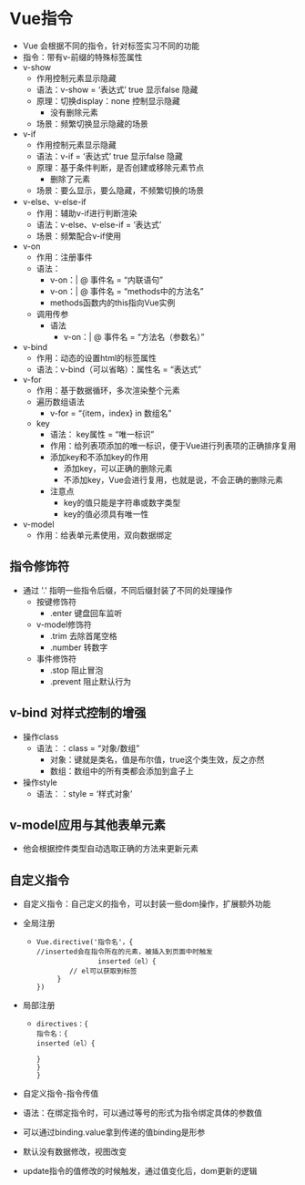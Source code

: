 # Vue指令

* Vue 会根据不同的指令，针对标签实习不同的功能
* 指令：带有v-前缀的特殊标签属性
* v-show 
  * 作用控制元素显示隐藏
  * 语法：v-show = ‘表达式’ true 显示false 隐藏 
  * 原理：切换display：none 控制显示隐藏
    * 没有删除元素
  * 场景：频繁切换显示隐藏的场景
* v-if
  * 作用控制元素显示隐藏
  * 语法：v-if = ‘表达式’ true 显示false 隐藏 
  * 原理：基于条件判断，是否创建或移除元素节点
    * 删除了元素
  * 场景：要么显示，要么隐藏，不频繁切换的场景
* v-else、v-else-if
  * 作用：辅助v-if进行判断渲染
  * 语法：v-else、v-else-if = ‘表达式’
  * 场景：频繁配合v-if使用
* v-on
  * 作用：注册事件
  * 语法：
    * v-on：| @ 事件名 = “内联语句”
    * v-on：| @ 事件名 = “methods中的方法名”
    * methods函数内的this指向Vue实例
  * 调用传参
    * 语法
      * v-on：| @ 事件名 = “方法名（参数名）”
* v-bind
  * 作用：动态的设置html的标签属性
  * 语法：v-bind（可以省略）：属性名 = “表达式”
* v-for
  * 作用：基于数据循环，多次渲染整个元素
  * 遍历数组语法
    * v-for = “{item，index} in 数组名”
  * key
    * 语法： key属性 = “唯一标识”
    * 作用：给列表项添加的唯一标识，便于Vue进行列表项的正确排序复用
    * 添加key和不添加key的作用
      * 添加key，可以正确的删除元素
      * 不添加key，Vue会进行复用，也就是说，不会正确的删除元素
    * 注意点
      * key的值只能是字符串或数字类型
      * key的值必须具有唯一性
* v-model
  * 作用：给表单元素使用，双向数据绑定

## 指令修饰符

* 通过 '.' 指明一些指令后缀，不同后缀封装了不同的处理操作
  * 按键修饰符
    * .enter 键盘回车监听
  * v-model修饰符
    * .trim 去除首尾空格
    * .number 转数字
  * 事件修饰符
    * .stop 阻止冒泡
    * .prevent 阻止默认行为

## v-bind 对样式控制的增强

* 操作class
  * 语法：：class = “对象/数组”
    * 对象：键就是类名，值是布尔值，true这个类生效，反之亦然
    * 数组：数组中的所有类都会添加到盒子上
* 操作style
  * 语法：：style = ‘样式对象’

## v-model应用与其他表单元素

* 他会根据控件类型自动选取正确的方法来更新元素

## 自定义指令

* 自定义指令：自己定义的指令，可以封装一些dom操作，扩展额外功能

* 全局注册

  * ```vue
    Vue.directive('指令名'，{
    //inserted会在指令所在的元素，被插入到页面中时触发
    			   inserted（el）{
    	    // el可以获取到标签
     	 }
    })
    ```

* 局部注册

  * ```vue
    directives：{
    指令名：{
    inserted（el）{
    
    }
    }
    }
    
    ```

*  自定义指令-指令传值

  * 语法：在绑定指令时，可以通过等号的形式为指令绑定具体的参数值
  * 可以通过binding.value拿到传递的值binding是形参
  * 默认没有数据修改，视图改变
  * update指令的值修改的时候触发，通过值变化后，dom更新的逻辑